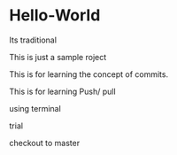 # Hello-World
Its traditional

This is just a sample roject

This is for learning the concept of commits.

This is for learning Push/ pull

using terminal

trial


checkout to master